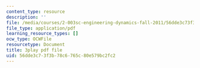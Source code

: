 ```yaml
---
content_type: resource
description: ''
file: /media/courses/2-003sc-engineering-dynamics-fall-2011/56dde3c73f3b78c6765c80e579bc2fc2_ZNVvYg1FOPk.pdf
file_type: application/pdf
learning_resource_types: []
ocw_type: OCWFile
resourcetype: Document
title: 3play pdf file
uid: 56dde3c7-3f3b-78c6-765c-80e579bc2fc2
---
```

